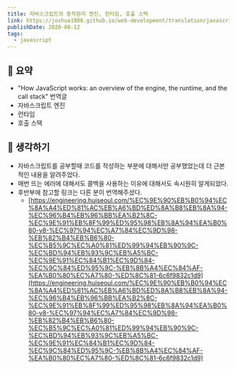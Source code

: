```yaml
---
title: 자바스크립트의 동작원리 엔진, 런타임, 호출 스택
link: https://joshua1988.github.io/web-development/translation/javascript/how-js-works-inside-engine/
publishDate: 2020-08-12
tags:
  - javascript
---
```

## 📝 요약 

- "How JavaScript works: an overview of the engine, the runtime, and the call stack" 번역글 
- 자바스크립트 엔진
- 런타임 
- 호출 스택 

## 🤔 생각하기 
- 자바스크립트를 공부할때 코드를 작성하는 부분에 대해서만 공부했었는데 더 근본적인 내용을 알려주었다.  
- 매번 뜨는 에러에 대해서도 콜백을 사용하는 이유에 대해서도 속시원히 알게되었다. 
- 후반부에 참고할 링크는 다른 분이 번역해주셨다.  
  - [https://engineering.huiseoul.com/%EC%9E%90%EB%B0%94%EC%8A%A4%ED%81%AC%EB%A6%BD%ED%8A%B8%EB%8A%94-%EC%96%B4%EB%96%BB%EA%B2%8C-%EC%9E%91%EB%8F%99%ED%95%98%EB%8A%94%EA%B0%80-v8-%EC%97%94%EC%A7%84%EC%9D%98-%EB%82%B4%EB%B6%80-%EC%B5%9C%EC%A0%81%ED%99%94%EB%90%9C-%EC%BD%94%EB%93%9C%EB%A5%BC-%EC%9E%91%EC%84%B1%EC%9D%84-%EC%9C%84%ED%95%9C-%EB%8B%A4%EC%84%AF-%EA%B0%80%EC%A7%80-%ED%8C%81-6c6f9832c1d9](https://engineering.huiseoul.com/%EC%9E%90%EB%B0%94%EC%8A%A4%ED%81%AC%EB%A6%BD%ED%8A%B8%EB%8A%94-%EC%96%B4%EB%96%BB%EA%B2%8C-%EC%9E%91%EB%8F%99%ED%95%98%EB%8A%94%EA%B0%80-v8-%EC%97%94%EC%A7%84%EC%9D%98-%EB%82%B4%EB%B6%80-%EC%B5%9C%EC%A0%81%ED%99%94%EB%90%9C-%EC%BD%94%EB%93%9C%EB%A5%BC-%EC%9E%91%EC%84%B1%EC%9D%84-%EC%9C%84%ED%95%9C-%EB%8B%A4%EC%84%AF-%EA%B0%80%EC%A7%80-%ED%8C%81-6c6f9832c1d9)